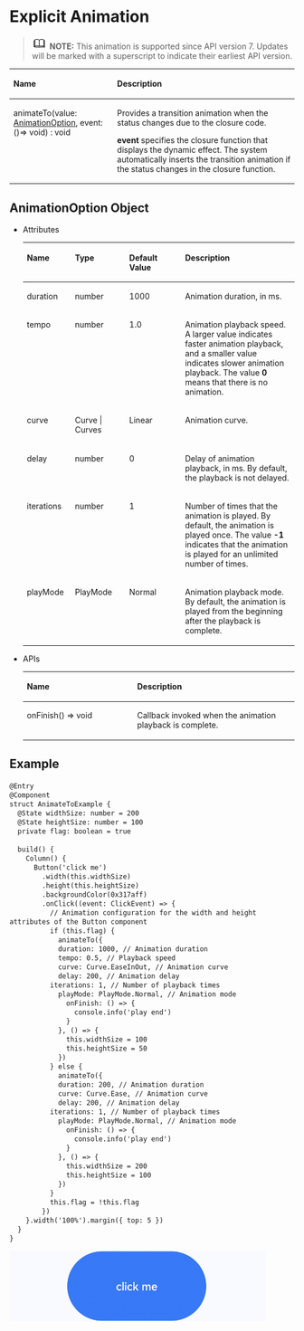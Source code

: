 # Explicit Animation<a name="EN-US_TOPIC_0000001237355059"></a>

>![](../../public_sys-resources/icon-note.gif) **NOTE:** 
>This animation is supported since API version 7. Updates will be marked with a superscript to indicate their earliest API version.

<a name="table1895110111017"></a>
<table><thead align="left"><tr id="row18957091013"><th class="cellrowborder" colspan="2" valign="top" id="mcps1.1.4.1.1"><p id="p78958041010"><a name="p78958041010"></a><a name="p78958041010"></a>Name</p>
</th>
<th class="cellrowborder" valign="top" id="mcps1.1.4.1.2"><p id="p280mcpsimp"><a name="p280mcpsimp"></a><a name="p280mcpsimp"></a>Description</p>
</th>
</tr>
</thead>
<tbody><tr id="row1895900101"><td class="cellrowborder" colspan="2" valign="top" headers="mcps1.1.4.1.1 "><p id="p1189510011101"><a name="p1189510011101"></a><a name="p1189510011101"></a>animateTo(value: <a href="#section16458591411">AnimationOption</a>, event: ()=&gt; void) : void</p>
</td>
<td class="cellrowborder" valign="top" headers="mcps1.1.4.1.2 "><p id="p2089520101014"><a name="p2089520101014"></a><a name="p2089520101014"></a>Provides a transition animation when the status changes due to the closure code.</p>
<p id="p8778777144"><a name="p8778777144"></a><a name="p8778777144"></a><strong id="b03301943164511"><a name="b03301943164511"></a><a name="b03301943164511"></a>event</strong> specifies the closure function that displays the dynamic effect. The system automatically inserts the transition animation if the status changes in the closure function.</p>
</td>
</tr>
</tbody>
</table>

## AnimationOption Object<a name="section16458591411"></a>

-   Attributes

    <a name="table2041216018129"></a>
    <table><thead align="left"><tr id="row94129081216"><th class="cellrowborder" valign="top" width="17.681768176817684%" id="mcps1.1.5.1.1"><p id="p9412502127"><a name="p9412502127"></a><a name="p9412502127"></a>Name</p>
    </th>
    <th class="cellrowborder" valign="top" width="20.01200120012001%" id="mcps1.1.5.1.2"><p id="p1141240201211"><a name="p1141240201211"></a><a name="p1141240201211"></a>Type</p>
    </th>
    <th class="cellrowborder" valign="top" width="20.54205420542054%" id="mcps1.1.5.1.3"><p id="p8412180191210"><a name="p8412180191210"></a><a name="p8412180191210"></a>Default Value</p>
    </th>
    <th class="cellrowborder" valign="top" width="41.76417641764177%" id="mcps1.1.5.1.4"><p id="p194133021216"><a name="p194133021216"></a><a name="p194133021216"></a>Description</p>
    </th>
    </tr>
    </thead>
    <tbody><tr id="row16413130171215"><td class="cellrowborder" valign="top" width="17.681768176817684%" headers="mcps1.1.5.1.1 "><p id="p1041317001217"><a name="p1041317001217"></a><a name="p1041317001217"></a>duration</p>
    </td>
    <td class="cellrowborder" valign="top" width="20.01200120012001%" headers="mcps1.1.5.1.2 "><p id="p1441316014121"><a name="p1441316014121"></a><a name="p1441316014121"></a>number</p>
    </td>
    <td class="cellrowborder" valign="top" width="20.54205420542054%" headers="mcps1.1.5.1.3 "><p id="p104136081218"><a name="p104136081218"></a><a name="p104136081218"></a>1000</p>
    </td>
    <td class="cellrowborder" valign="top" width="41.76417641764177%" headers="mcps1.1.5.1.4 "><p id="p1641313051217"><a name="p1641313051217"></a><a name="p1641313051217"></a>Animation duration, in ms.</p>
    </td>
    </tr>
    <tr id="row16413503127"><td class="cellrowborder" valign="top" width="17.681768176817684%" headers="mcps1.1.5.1.1 "><p id="p441370101211"><a name="p441370101211"></a><a name="p441370101211"></a>tempo</p>
    </td>
    <td class="cellrowborder" valign="top" width="20.01200120012001%" headers="mcps1.1.5.1.2 "><p id="p13413140161214"><a name="p13413140161214"></a><a name="p13413140161214"></a>number</p>
    </td>
    <td class="cellrowborder" valign="top" width="20.54205420542054%" headers="mcps1.1.5.1.3 "><p id="p441380181215"><a name="p441380181215"></a><a name="p441380181215"></a>1.0</p>
    </td>
    <td class="cellrowborder" valign="top" width="41.76417641764177%" headers="mcps1.1.5.1.4 "><p id="p1541370191217"><a name="p1541370191217"></a><a name="p1541370191217"></a>Animation playback speed. A larger value indicates faster animation playback, and a smaller value indicates slower animation playback. The value <strong id="b1410124904712"><a name="b1410124904712"></a><a name="b1410124904712"></a>0</strong> means that there is no animation.</p>
    </td>
    </tr>
    <tr id="row741318019128"><td class="cellrowborder" valign="top" width="17.681768176817684%" headers="mcps1.1.5.1.1 "><p id="p134139081216"><a name="p134139081216"></a><a name="p134139081216"></a>curve</p>
    </td>
    <td class="cellrowborder" valign="top" width="20.01200120012001%" headers="mcps1.1.5.1.2 "><p id="p1541319019126"><a name="p1541319019126"></a><a name="p1541319019126"></a>Curve | Curves</p>
    </td>
    <td class="cellrowborder" valign="top" width="20.54205420542054%" headers="mcps1.1.5.1.3 "><p id="p4413150131213"><a name="p4413150131213"></a><a name="p4413150131213"></a>Linear</p>
    </td>
    <td class="cellrowborder" valign="top" width="41.76417641764177%" headers="mcps1.1.5.1.4 "><p id="p16413009121"><a name="p16413009121"></a><a name="p16413009121"></a>Animation curve.</p>
    </td>
    </tr>
    <tr id="row9413150101218"><td class="cellrowborder" valign="top" width="17.681768176817684%" headers="mcps1.1.5.1.1 "><p id="p24132041219"><a name="p24132041219"></a><a name="p24132041219"></a>delay</p>
    </td>
    <td class="cellrowborder" valign="top" width="20.01200120012001%" headers="mcps1.1.5.1.2 "><p id="p15413507125"><a name="p15413507125"></a><a name="p15413507125"></a>number</p>
    </td>
    <td class="cellrowborder" valign="top" width="20.54205420542054%" headers="mcps1.1.5.1.3 "><p id="p1741360101213"><a name="p1741360101213"></a><a name="p1741360101213"></a>0</p>
    </td>
    <td class="cellrowborder" valign="top" width="41.76417641764177%" headers="mcps1.1.5.1.4 "><p id="p1641317041213"><a name="p1641317041213"></a><a name="p1641317041213"></a>Delay of animation playback, in ms. By default, the playback is not delayed.</p>
    </td>
    </tr>
    <tr id="row1941313011121"><td class="cellrowborder" valign="top" width="17.681768176817684%" headers="mcps1.1.5.1.1 "><p id="p1741313071217"><a name="p1741313071217"></a><a name="p1741313071217"></a>iterations</p>
    </td>
    <td class="cellrowborder" valign="top" width="20.01200120012001%" headers="mcps1.1.5.1.2 "><p id="p4413800123"><a name="p4413800123"></a><a name="p4413800123"></a>number</p>
    </td>
    <td class="cellrowborder" valign="top" width="20.54205420542054%" headers="mcps1.1.5.1.3 "><p id="p18413140101220"><a name="p18413140101220"></a><a name="p18413140101220"></a>1</p>
    </td>
    <td class="cellrowborder" valign="top" width="41.76417641764177%" headers="mcps1.1.5.1.4 "><p id="p041316011124"><a name="p041316011124"></a><a name="p041316011124"></a>Number of times that the animation is played. By default, the animation is played once. The value <strong id="b10559131454819"><a name="b10559131454819"></a><a name="b10559131454819"></a>-1</strong> indicates that the animation is played for an unlimited number of times.</p>
    </td>
    </tr>
    <tr id="row84132010126"><td class="cellrowborder" valign="top" width="17.681768176817684%" headers="mcps1.1.5.1.1 "><p id="p14132016128"><a name="p14132016128"></a><a name="p14132016128"></a>playMode</p>
    </td>
    <td class="cellrowborder" valign="top" width="20.01200120012001%" headers="mcps1.1.5.1.2 "><p id="p1741315011215"><a name="p1741315011215"></a><a name="p1741315011215"></a>PlayMode</p>
    </td>
    <td class="cellrowborder" valign="top" width="20.54205420542054%" headers="mcps1.1.5.1.3 "><p id="p841310051211"><a name="p841310051211"></a><a name="p841310051211"></a>Normal</p>
    </td>
    <td class="cellrowborder" valign="top" width="41.76417641764177%" headers="mcps1.1.5.1.4 "><p id="p124147011212"><a name="p124147011212"></a><a name="p124147011212"></a>Animation playback mode. By default, the animation is played from the beginning after the playback is complete.</p>
    </td>
    </tr>
    </tbody>
    </table>


-   APIs

    <a name="table268mcpsimp"></a>
    <table><thead align="left"><tr id="row274mcpsimp"><th class="cellrowborder" valign="top" width="40.6%" id="mcps1.1.3.1.1"><p id="p276mcpsimp"><a name="p276mcpsimp"></a><a name="p276mcpsimp"></a>Name</p>
    </th>
    <th class="cellrowborder" valign="top" width="59.4%" id="mcps1.1.3.1.2"><p id="p19746145373519"><a name="p19746145373519"></a><a name="p19746145373519"></a>Description</p>
    </th>
    </tr>
    </thead>
    <tbody><tr id="row281mcpsimp"><td class="cellrowborder" valign="top" width="40.6%" headers="mcps1.1.3.1.1 "><p id="p283mcpsimp"><a name="p283mcpsimp"></a><a name="p283mcpsimp"></a>onFinish() =&gt; void</p>
    </td>
    <td class="cellrowborder" valign="top" width="59.4%" headers="mcps1.1.3.1.2 "><p id="p287mcpsimp"><a name="p287mcpsimp"></a><a name="p287mcpsimp"></a>Callback invoked when the animation playback is complete.</p>
    </td>
    </tr>
    </tbody>
    </table>


## Example<a name="section1768142514453"></a>

```
@Entry
@Component
struct AnimateToExample {
  @State widthSize: number = 200
  @State heightSize: number = 100
  private flag: boolean = true

  build() {
    Column() {
      Button('click me')
        .width(this.widthSize)
        .height(this.heightSize)
        .backgroundColor(0x317aff)
        .onClick((event: ClickEvent) => {
          // Animation configuration for the width and height attributes of the Button component
          if (this.flag) {
            animateTo({
            duration: 1000, // Animation duration
            tempo: 0.5, // Playback speed
            curve: Curve.EaseInOut, // Animation curve
            delay: 200, // Animation delay
          iterations: 1, // Number of playback times
            playMode: PlayMode.Normal, // Animation mode
              onFinish: () => {
                console.info('play end')
              }
            }, () => {
              this.widthSize = 100
              this.heightSize = 50
            })
          } else {
            animateTo({
            duration: 200, // Animation duration
            curve: Curve.Ease, // Animation curve
            delay: 200, // Animation delay
          iterations: 1, // Number of playback times
            playMode: PlayMode.Normal, // Animation mode
              onFinish: () => {
                console.info('play end')
              }
            }, () => {
              this.widthSize = 200
              this.heightSize = 100
            })
          }
          this.flag = !this.flag
        })
    }.width('100%').margin({ top: 5 })
  }
}
```

![](figures/animateto.gif)

